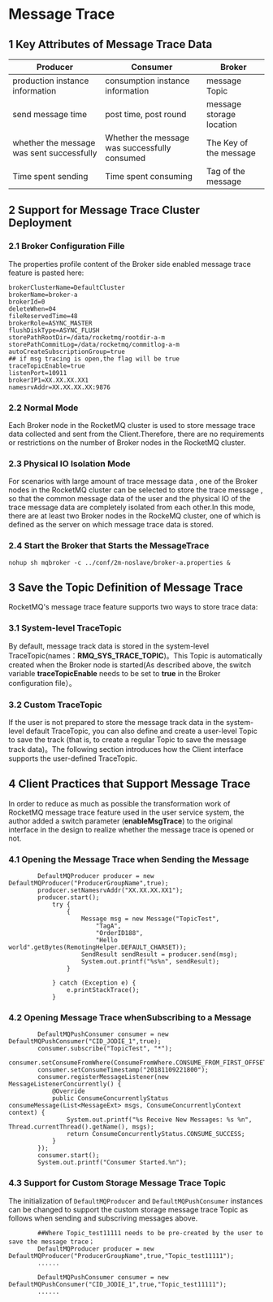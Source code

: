 # Message Trace


## 1 Key Attributes of Message Trace Data

| Producer        | Consumer        | Broker     |
| ---------------- | ----------------- | ------------ |
| production instance information     | consumption instance information      | message Topic  |
| send message time | post time, post round | message storage location |
| whether the message was sent successfully | Whether the message was successfully consumed  | The Key of the message  |
| Time spent sending         | Time spent consuming         | Tag of the message  |

## 2 Support for Message Trace Cluster Deployment

### 2.1 Broker Configuration Fille

The properties profile content of the Broker side enabled message trace feature is pasted here:

```
brokerClusterName=DefaultCluster
brokerName=broker-a
brokerId=0
deleteWhen=04
fileReservedTime=48
brokerRole=ASYNC_MASTER
flushDiskType=ASYNC_FLUSH
storePathRootDir=/data/rocketmq/rootdir-a-m
storePathCommitLog=/data/rocketmq/commitlog-a-m
autoCreateSubscriptionGroup=true
## if msg tracing is open,the flag will be true
traceTopicEnable=true
listenPort=10911
brokerIP1=XX.XX.XX.XX1
namesrvAddr=XX.XX.XX.XX:9876
```

### 2.2 Normal Mode
Each Broker node in the RocketMQ cluster is used to store message trace data collected and sent from the Client.Therefore, there are no requirements or restrictions on the number of Broker nodes in the RocketMQ cluster.

### 2.3 Physical IO Isolation Mode
For scenarios with large amount of trace message data , one of the Broker nodes in the RocketMQ cluster can be selected to store the trace message , so that the common message data of the user and the physical IO of the trace message data are completely isolated from each other.In this mode, there are at least two Broker nodes in the RockeMQ cluster, one of which is defined as the server on which message trace data is stored.

### 2.4 Start the Broker that Starts the MessageTrace
`nohup sh mqbroker -c ../conf/2m-noslave/broker-a.properties &`

## 3 Save the Topic Definition of Message Trace 
RocketMQ's message trace feature supports two ways to store trace data:

### 3.1 System-level TraceTopic
By default, message track data is stored in the system-level TraceTopic(names：**RMQ_SYS_TRACE_TOPIC**)。This Topic is automatically created when the Broker node is started(As described above, the switch variable **traceTopicEnable** needs to be set to **true** in the Broker  configuration file）。

### 3.2 Custom TraceTopic 
If the user is not prepared to store the message track data in the system-level default TraceTopic, you can also define and create a user-level Topic to save the track (that is, to create a regular Topic to save the message track data)。The following section introduces how the Client interface supports the user-defined TraceTopic.

## 4 Client Practices that Support Message Trace
In order to reduce as much as possible the transformation work of RocketMQ message trace feature used in the user service system, the author added a switch parameter (**enableMsgTrace**) to the original interface in the design to realize whether the message trace is opened or not.

### 4.1 Opening  the Message Trace when Sending  the Message
```
        DefaultMQProducer producer = new DefaultMQProducer("ProducerGroupName",true);
        producer.setNamesrvAddr("XX.XX.XX.XX1");
        producer.start();
            try {
                {
                    Message msg = new Message("TopicTest",
                        "TagA",
                        "OrderID188",
                        "Hello world".getBytes(RemotingHelper.DEFAULT_CHARSET));
                    SendResult sendResult = producer.send(msg);
                    System.out.printf("%s%n", sendResult);
                }

            } catch (Exception e) {
                e.printStackTrace();
            }
```

### 4.2 Opening Message Trace whenSubscribing to a Message
```
        DefaultMQPushConsumer consumer = new DefaultMQPushConsumer("CID_JODIE_1",true);
        consumer.subscribe("TopicTest", "*");
        consumer.setConsumeFromWhere(ConsumeFromWhere.CONSUME_FROM_FIRST_OFFSET);
        consumer.setConsumeTimestamp("20181109221800");
        consumer.registerMessageListener(new MessageListenerConcurrently() {
            @Override
            public ConsumeConcurrentlyStatus consumeMessage(List<MessageExt> msgs, ConsumeConcurrentlyContext context) {
                System.out.printf("%s Receive New Messages: %s %n", Thread.currentThread().getName(), msgs);
                return ConsumeConcurrentlyStatus.CONSUME_SUCCESS;
            }
        });
        consumer.start();
        System.out.printf("Consumer Started.%n");
```

### 4.3 Support for Custom Storage Message Trace Topic
The initialization of `DefaultMQProducer` and `DefaultMQPushConsumer` instances can be changed to support the custom storage message trace Topic as follows when sending and subscriving messages above.

```
        ##Where Topic_test11111 needs to be pre-created by the user to save the message trace；
        DefaultMQProducer producer = new DefaultMQProducer("ProducerGroupName",true,"Topic_test11111");
        ......

        DefaultMQPushConsumer consumer = new DefaultMQPushConsumer("CID_JODIE_1",true,"Topic_test11111");
        ......
```